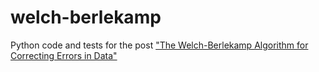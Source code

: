 welch-berlekamp
===============

Python code and tests for the post ["The Welch-Berlekamp Algorithm for Correcting Errors in Data"](http://jeremykun.com/2015/09/07/welch-berlekamp)
